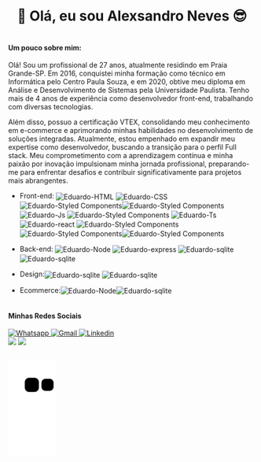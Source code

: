 <h1 align="center"> 👋 Olá, eu sou Alexsandro Neves 😎</h1>

<div style="display:flex;align-items:center;justify-content:center;">
<div>
  <p align="left"> 
  <h4>Um pouco sobre mim:</h4>
Olá! Sou um profissional de 27 anos, atualmente residindo em Praia Grande-SP. Em 2016, conquistei minha formação como técnico em Informática pelo Centro Paula Souza, e em 2020, obtive meu diploma em Análise e Desenvolvimento de Sistemas pela Universidade Paulista. Tenho mais de 4 anos de experiência como desenvolvedor front-end, trabalhando com diversas tecnologias.

Além disso, possuo a certificação VTEX, consolidando meu conhecimento em e-commerce e aprimorando minhas habilidades no desenvolvimento de soluções integradas. Atualmente, estou empenhado em expandir meu expertise como desenvolvedor, buscando a transição para o perfil Full stack. Meu comprometimento com a aprendizagem contínua e minha paixão por inovação impulsionam minha jornada profissional, preparando-me para enfrentar desafios e contribuir significativamente para projetos mais abrangentes.
  </p>
  
  

  - Front-end: <img align="center" alt="Eduardo-HTML" height="30" width="40" src="https://skillicons.dev/icons?i=html" Title="HTML 5"> <img align="center" alt="Eduardo-CSS" height="30" width="40" src="https://skillicons.dev/icons?i=css" Title="CSS 3"><img align="center" alt="Eduardo-Styled Components" height="30" width="40" src="https://skillicons.dev/icons?i=bootstrap" Title="Bootstrap"><img align="center" alt="Eduardo-Styled Components" height="30" width="40" src="https://skillicons.dev/icons?i=sass" Title="Sass"><img align="center" alt="Eduardo-Js" height="30" width="40" src="https://skillicons.dev/icons?i=js" Title="JavaScript">  <img align="center" alt="Eduardo-Styled Components" height="30" width="40" src="https://skillicons.dev/icons?i=jquery" Title="Jquery"> <img align="center" alt="Eduardo-Ts" height="30" width="40" src="https://skillicons.dev/icons?i=ts" Title="TypeScript"> <img align="center" alt="Eduardo-react" height="30" width="40" src="https://skillicons.dev/icons?i=react" Title="React.js"> <img align="center" alt="Eduardo-Styled Components" height="30" width="40" src="https://skillicons.dev/icons?i=styledcomponents" Title="Styled Components"><img align="center" alt="Eduardo-Styled Components" height="30" width="40" src="https://skillicons.dev/icons?i=tailwind" Title="Tailwind"><img align="center" alt="Eduardo-Styled Components" height="30" width="40" src="https://skillicons.dev/icons?i=nextjs" Title="Nextjs">
  
   
    
  - Back-end: <img align="center" alt="Eduardo-Node" height="30" width="40" src="https://skillicons.dev/icons?i=nodejs" Title="Node.js"> <img align="center" alt="Eduardo-express" height="30" width="40" src="https://skillicons.dev/icons?i=express" Title="express"> <img align="center" alt="Eduardo-sqlite" height="30" width="40" src="https://skillicons.dev/icons?i=mongodb" Title="Mongodb"><img align="center" alt="Eduardo-sqlite" height="30" width="40" src="https://skillicons.dev/icons?i=mysql" Title="Mysql">
  
    
   - Design:<img align="center" alt="Eduardo-sqlite" height="30" width="40" src="https://skillicons.dev/icons?i=figma" Title="Figma"> <img align="center" alt="Eduardo-sqlite" height="30" width="40" src="https://skillicons.dev/icons?i=xd" Title="Xd">
  

   - Ecommerce:<img align="center" alt="Eduardo-Node" height="40" width="70" src="https://github.com/AlexsandroNeves/AlexsandroNeves/assets/53442386/e017e281-eff3-4814-aca9-1dbc8e14cbb1" Title="Vtex IO"><img align="center" alt="Eduardo-sqlite" height="30" width="40" src="https://skillicons.dev/icons?i=wordpress" Title="Wordpress">
</div>
</div>

<h4>Minhas Redes Sociais</h4>

<div style="display: inline-block;">
    <a href="https://api.whatsapp.com/send?phone=5513981279751&text=Ol%C3%A1%20Alexsandro%2C%20tudo%20bem%3F" target="_blank">
    <img src="https://img.shields.io/badge/WhatsApp-25D366?style=for-the-badge&logo=whatsapp&logoColor=white" alt="Whatsapp">
    </a>
        <a href="mailto:alexsandrodnss@gmail.com" target="_blank">
    <img src="https://img.shields.io/badge/Gmail-D14836?style=for-the-badge&logo=gmail&logoColor=white" alt="Gmail">
    </a>   
    <a href="https://www.linkedin.com/in/alexsandro-neves-76a794152/" target="_blank">
      <img src="https://img.shields.io/badge/LinkedIn-0077B5?style=for-the-badge&logo=linkedin&logoColor=white" alt="Linkedin">
     </a>   
</div>

  <br>
<div>
    <a href="https://github.com/AlexsandroNeves"></a>
    <img height="180em"
        src="https://github-readme-stats.vercel.app/api?username=AlexsandroNeves&show_icons=true&theme=dracula">
    <img height="180em"
        src="https://github-readme-stats.vercel.app/api/top-langs/?username=AlexsandroNeves&show_icons=true&theme=dracula">
</div>

##

<img src="https://github.com/AlexsandroNeves/AlexsandroNeves/blob/output/github-contribution-grid-snake.svg">
</div>
